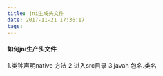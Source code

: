 ```yaml
---
title: jni生成头文件
date: 2017-11-21 17:36:17
tags:
---
```

#### 如何jni生产头文件
1.类钟声明native 方法
2.进入src目录
3.javah 包名.类名